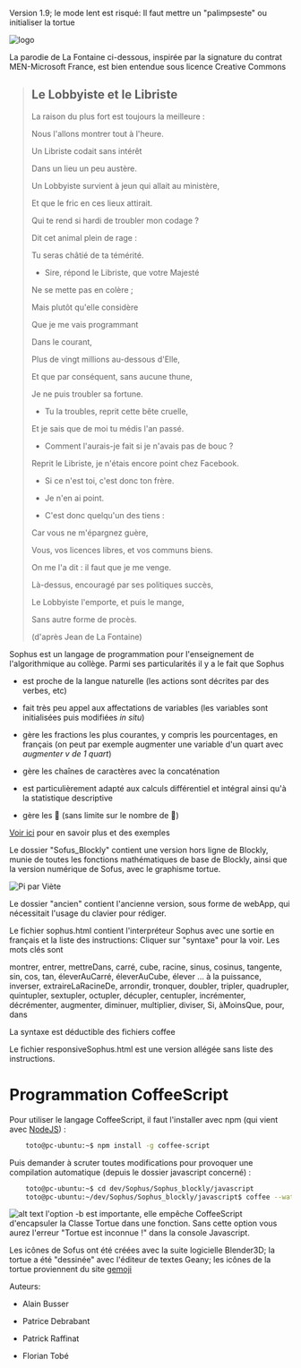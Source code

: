 Version 1.9; le mode lent est risqué: Il faut mettre un "palimpseste" ou initialiser la tortue 

[attention]: https://cdn0.iconfinder.com/data/icons/woocons1/Sign%20Warning.png "Attention !"

![logo](https://raw.githubusercontent.com/AlainBusser/Sophus/master/img/sophus1.png)

La parodie de La Fontaine ci-dessous, inspirée par la signature du contrat MEN-Microsoft France, est bien entendue sous licence Creative Commons

>
>## Le Lobbyiste et le Libriste
>
>La raison du plus fort est toujours la meilleure :
>
>Nous l'allons montrer tout à l'heure.
>
>Un Libriste codait sans intérêt
>
>Dans un lieu un peu austère.
>
>Un Lobbyiste survient à jeun qui allait au ministère,
>
>Et que le fric en ces lieux attirait.
>
>Qui te rend si hardi de troubler mon codage ?
>
>Dit cet animal plein de rage :
>
>Tu seras châtié de ta témérité.
>
>- Sire, répond le Libriste, que votre Majesté
>
>Ne se mette pas en colère ;
>
>Mais plutôt qu'elle considère
>
>Que je me vais programmant
>
>Dans le courant,
>
>Plus de vingt millions au-dessous d'Elle,
>
>Et que par conséquent, sans aucune thune,
>
>Je ne puis troubler sa fortune.
>
>- Tu la troubles, reprit cette bête cruelle,
>
>Et je sais que de moi tu médis l'an passé.
>
>- Comment l'aurais-je fait si je n'avais pas de bouc ?
>
>Reprit le Libriste, je n'étais encore point chez Facebook.
>
>- Si ce n'est toi, c'est donc ton frère.
>
>- Je n'en ai point. 
>
>- C'est donc quelqu'un des tiens :
>
>Car vous ne m'épargnez guère,
>
>Vous, vos licences libres, et vos communs biens.
>
>On me l'a dit : il faut que je me venge.
>
>Là-dessus, encouragé par ses politiques succès,
>
>Le Lobbyiste l'emporte, et puis le mange,
>
>Sans autre forme de procès.
>
>
>(d'après Jean de La Fontaine)

Sophus est un langage de programmation pour l'enseignement de l'algorithmique au collège. Parmi ses particularités il y a le fait que Sophus

 * est proche de la langue naturelle (les actions sont décrites par des verbes, etc) 

 * fait très peu appel aux affectations de variables (les variables sont initialisées puis modifiées *in situ*)

 * gère les fractions les plus courantes, y compris les pourcentages, en français (on peut par exemple augmenter une variable d'un quart avec *augmenter v de 1 quart*) 

 * gère les chaînes de caractères avec la concaténation

 * est particulièrement adapté aux calculs différentiel et intégral ainsi qu'à la statistique descriptive

 * gère les :turtle: (sans limite sur le nombre de :turtle:)

[Voir ici](http://irem.univ-reunion.fr/spip.php?rubrique173) pour en savoir plus et des exemples




Le dossier "Sofus_Blockly" contient une version hors ligne de Blockly, munie de toutes les fonctions mathématiques de base de Blockly, ainsi que la version numérique de Sofus, avec le graphisme tortue.


![Pi par Viète](https://raw.githubusercontent.com/AlainBusser/Sophus/master/SophusPi.png)





Le dossier "ancien" contient l'ancienne version, sous forme de webApp, qui nécessitait l'usage du clavier pour rédiger.

Le fichier sophus.html contient l'interpréteur Sophus avec une sortie en français et la liste des instructions:  Cliquer sur "syntaxe" pour la voir. Les mots clés sont 

montrer, entrer, mettreDans, carré, cube, racine, sinus, cosinus, tangente, sin, cos, tan, éleverAuCarré, éleverAuCube, élever ... à la puissance, inverser, extraireLaRacineDe, arrondir, tronquer, doubler, tripler, quadrupler, quintupler, sextupler, octupler, décupler, centupler, incrémenter, décrémenter, augmenter, diminuer, multiplier, diviser, Si, àMoinsQue, pour, dans

La syntaxe est déductible des fichiers coffee

Le fichier responsiveSophus.html est une version allégée sans liste des instructions.


# Programmation CoffeeScript

Pour utiliser le langage CoffeeScript, il faut l'installer avec npm (qui vient avec  [NodeJS](https://nodejs.org/en/download/)) :
```bash
    toto@pc-ubuntu:~$ npm install -g coffee-script
```
Puis demander à scruter toutes modifications pour provoquer une compilation automatique (depuis le dossier javascript concerné) :
```bash
    toto@pc-ubuntu:~$ cd dev/Sophus/Sophus_blockly/javascript
    toto@pc-ubuntu:~/dev/Sophus/Sophus_blockly/javascript$ coffee --watch --compile -b .
```

![alt text][attention] l'option -b est importante, elle empêche CoffeeScript d'encapsuler la Classe Tortue dans une fonction. Sans cette option vous aurez l'erreur "Tortue est inconnue !" dans la console Javascript.



Les icônes de Sofus ont été créées avec la suite logicielle Blender3D; la tortue a été "dessinée" avec l'éditeur de textes Geany; les icônes de la tortue proviennent du site [gemoji](http://emojipedia.org/)




Auteurs:

 * Alain Busser
 
 * Patrice Debrabant

 * Patrick Raffinat

 * Florian Tobé
